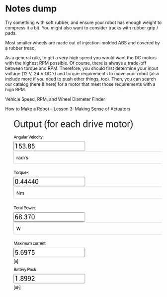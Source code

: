 # Notes dump

Try something with soft rubber, and ensure your robot has enough weight to compress it a bit. You might also want to consider tracks with rubber grip / pads.

Most smaller wheels are made out of injection-molded ABS and covered by a rubber tread.

As a general rule, to get a very high speed you would want the DC motors with the highest RPM possible. Of course, there is always a trade-off between torque and RPM. Therefore, you should first determine your input voltage (12 V, 24 V DC ?) and torque requirements to move your robot (also include more if you need to push other things, too). Then, you can search our catalog (here & here) for a motor that meet those requirements with a high RPM. 

Vehicle Speed, RPM, and Wheel Diameter Finder

How to Make a Robot – Lesson 3: Making Sense of Actuators

![Untitled](Notes%20dump%20be03ffb037ff468591f6721ea2a4d173/Untitled.png)